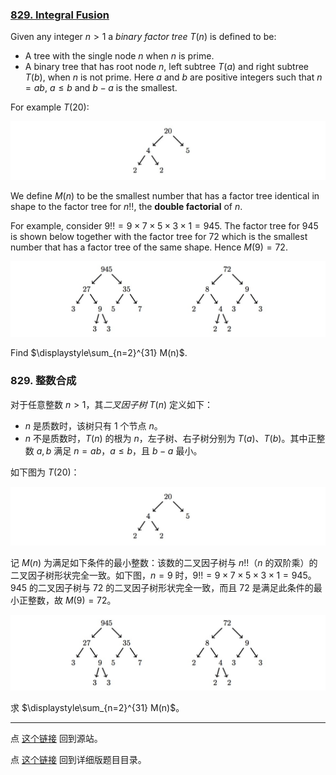 ### [829. Integral Fusion](https://projecteuler.net/problem=829)

Given any integer $n \gt 1$ a *binary factor tree* $T(n)$ is defined to be:

* A tree with the single node $n$ when $n$ is prime.
* A binary tree that has root node $n$, left subtree $T(a)$ and right subtree $T(b)$, when $n$ is not prime. Here $a$ and $b$ are positive integers such that $n = ab$, $a\le b$ and $b-a$ is the smallest.

For example $T(20)$:

![](images/0829_example1.jpg)

We define $M(n)$ to be the smallest number that has a factor tree identical in shape to the factor tree for $n!!$, the **double factorial** of $n$.

For example, consider $9!! = 9\times 7\times 5\times 3\times 1 = 945$. The factor tree for $945$ is shown below together with the factor tree for $72$ which is the smallest number that has a factor tree of the same shape. Hence $M(9) = 72$.

![](images/0829_example2.jpg)

Find $\displaystyle\sum_{n=2}^{31} M(n)$.

### 829. 整数合成

对于任意整数 $n \gt 1$，其*二叉因子树* $T(n)$ 定义如下：

* $n$ 是质数时，该树只有 1 个节点 $n$。
* $n$ 不是质数时，$T(n)$ 的根为 $n$，左子树、右子树分别为 $T(a)$、$T(b)$。其中正整数 $a, b$ 满足 $n=ab$，$a \leq b$，且 $b - a$ 最小。

如下图为 $T(20)$：

![](images/0829_example1.jpg)

记 $M(n)$ 为满足如下条件的最小整数：该数的二叉因子树与 $n!!$（$n$ 的双阶乘）的二叉因子树形状完全一致。如下图，$n = 9$ 时，$9!! = 9\times 7\times 5\times 3\times 1 = 945$。$945$ 的二叉因子树与 $72$ 的二叉因子树形状完全一致，而且 $72$ 是满足此条件的最小正整数，故 $M(9) = 72$。

![](images/0829_example2.jpg)


求 $\displaystyle\sum_{n=2}^{31} M(n)$。

---

点 [这个链接](https://fsy-juruo.github.io/pe-chinese-translation/) 回到源站。

点 [这个链接](https://fsy-juruo.github.io/pe-chinese-translation/detailed_content_archives.html) 回到详细版题目目录。